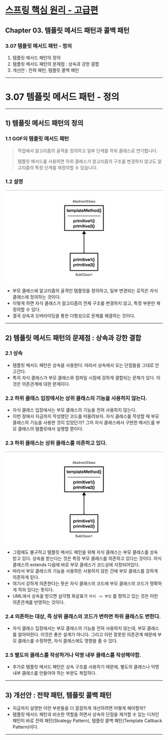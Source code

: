 # <a href = "../README.md" target="_blank">스프링 핵심 원리 - 고급편</a>
## Chapter 03. 템플릿 메서드 패턴과 콜백 패턴
### 3.07 템플릿 메서드 패턴 - 정의
1) 템플릿 메서드 패턴의 정의
2) 템플릿 메서드 패턴의 문제점 : 상속과 강한 결합
3) 개선안 : 전략 패턴, 템플릿 콜백 패턴

---

# 3.07 템플릿 메서드 패턴 - 정의

---

## 1) 템플릿 메서드 패턴의 정의

### 1.1 GOF의 템플릿 메서드 패턴
> 작업에서 알고리즘의 골격을 정의하고 일부 단계를 하위 클래스로 연기합니다.
>
> 템플릿 메서드를 사용하면 하위 클래스가 알고리즘의 구조를 변경하지 않고도 알고리즘의 특정 단계를 재정의할 수 있습니다.

### 1.2 설명
![template_method_pattern4](img/template_method_pattern4.png)
- 부모 클래스에 알고리즘의 골격인 템플릿을 정의하고, 일부 변경되는 로직은 자식 클래스에 정의하는
것이다.
- 이렇게 하면 자식 클래스가 알고리즘의 전체 구조를 변경하지 않고, 특정 부분만 재정의할 수 있다.
- 결국 상속과 오버라이딩을 통한 다형성으로 문제를 해결하는 것이다.

---

## 2) 템플릿 메서드 패턴의 문제점 : 상속과 강한 결합

### 2.1 상속
- 템플릿 메서드 패턴은 상속을 사용한다. 따라서 상속에서 오는 단점들을 그대로 안고간다.
- 특히 자식 클래스가 부모 클래스와 컴파일 시점에 강하게 결합되는 문제가 있다. 이것은 의존관계에 대한 문제이다.

### 2.2 하위 클래스 입장에서는 상위 클래스의 기능을 사용하지 않는다.
- 자식 클래스 입장에서는 부모 클래스의 기능을 전혀 사용하지 않는다.
- 이번 장에서 지금까지 작성했던 코드를 떠올려보자. 자식 클래스를 작성할 때 부모 클래스의 기능을 사용한
것이 있었던가? 그저 자식 클래스에서 구현한 메서드를 부모 클래스의 템플릿에서 실행할 뿐이다.

### 2.3 하위 클래스는 상위 클래스를 의존하고 있다.
![template_method_pattern4](img/template_method_pattern4.png)
- 그럼에도 불구하고 템플릿 메서드 패턴을 위해 자식 클래스는 부모 클래스를 상속 받고 있다. 상속을 받는다는 것은 특정 부모 클래스를 의존하고 있다는 것이다. 자식 클래스의 extends 다음에 바로 부모 클래스가 코드상에 지정되어있다.
- 따라서 부모 클래스의 기능을 사용하든 사용하지 않든 간에 부모 클래스를 강하게 의존하게 된다.
- 여기서 강하게 의존한다는 뜻은 자식 클래스의 코드에 부모 클래스의 코드가 명확하게 적혀 있다는 뜻이다.
- UML에서 상속을 받으면 삼각형 화살표가 `자식 -> 부모` 를 향하고 있는 것은 이런 의존관계를 반영하는 것이다.

### 2.4 의존하는 대상, 즉 상위 클래스의 코드가 변하면 하위 클래스도 변한다.
- 자식 클래스 입장에서는 부모 클래스의 기능을 전혀 사용하지 않는데, 부모 클래스를 알아야한다. 이것은
좋은 설계가 아니다. 그리고 이런 잘못된 의존관계 때문에 부모 클래스를 수정하면, 자식 클래스에도 영향을
줄 수 있다.

### 2.5 별도의 클래스를 작성하거나 익명 내부 클래스를 작성해야함.
- 추가로 템플릿 메서드 패턴은 상속 구조를 사용하기 때문에, 별도의 클래스나 익명 내부 클래스를 만들어야
하는 부분도 복잡하다.

---

## 3) 개선안 : 전략 패턴, 템플릿 콜백 패턴
- 지금까지 설명한 이런 부분들을 더 깔끔하게 개선하려면 어떻게 해야할까?
- 템플릿 메서드 패턴과 비슷한 역할을 하면서 상속의 단점을 제거할 수 있는 디자인 패턴이 바로 전략 패턴(Strategy Pattern), 템플릿 콜백 패턴(Template Callback Pattern)이다.

---
